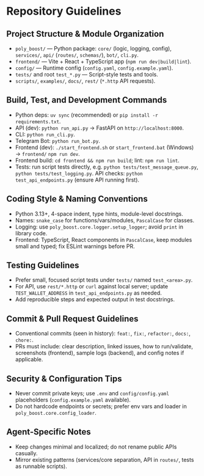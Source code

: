 # Repository Guidelines

## Project Structure & Module Organization
- `poly_boost/` — Python package: `core/` (logic, logging, config), `services/`, `api/` (`routes/`, `schemas/`), `bot/`, `cli.py`.
- `frontend/` — Vite + React + TypeScript app (`npm run dev|build|lint`).
- `config/` — Runtime config (`config.yaml`, `config.example.yaml`).
- `tests/` and root `test_*.py` — Script-style tests and tools.
- `scripts/`, `examples/`, `docs/`, `rest/` (`*.http` API requests).

## Build, Test, and Development Commands
- Python deps: `uv sync` (recommended) or `pip install -r requirements.txt`.
- API (dev): `python run_api.py` → FastAPI on `http://localhost:8000`.
- CLI: `python run_cli.py`.
- Telegram Bot: `python run_bot.py`.
- Frontend (dev): `./start_frontend.sh` or `start_frontend.bat` (Windows) → `frontend/` `npm run dev`.
- Frontend build: `cd frontend && npm run build`; lint: `npm run lint`.
- Tests: run script tests directly, e.g. `python tests/test_message_queue.py`, `python tests/test_logging.py`. API checks: `python test_api_endpoints.py` (ensure API running first).

## Coding Style & Naming Conventions
- Python 3.13+, 4-space indent, type hints, module-level docstrings.
- Names: `snake_case` for functions/vars/modules, `PascalCase` for classes.
- Logging: use `poly_boost.core.logger.setup_logger`; avoid `print` in library code.
- Frontend: TypeScript, React components in `PascalCase`, keep modules small and typed; fix ESLint warnings before PR.

## Testing Guidelines
- Prefer small, focused script tests under `tests/` named `test_<area>.py`.
- For API, use `rest/*.http` or `curl` against local server; update `TEST_WALLET_ADDRESS` in `test_api_endpoints.py` as needed.
- Add reproducible steps and expected output in test docstrings.

## Commit & Pull Request Guidelines
- Conventional commits (seen in history): `feat:`, `fix:`, `refactor:`, `docs:`, `chore:`.
- PRs must include: clear description, linked issues, how to run/validate, screenshots (frontend), sample logs (backend), and config notes if applicable.

## Security & Configuration Tips
- Never commit private keys; use `.env` and `config/config.yaml` placeholders (`config.example.yaml` available).
- Do not hardcode endpoints or secrets; prefer env vars and loader in `poly_boost.core.config_loader`.

## Agent-Specific Notes
- Keep changes minimal and localized; do not rename public APIs casually.
- Mirror existing patterns (services/core separation, API in `routes/`, tests as runnable scripts).

